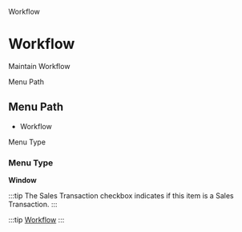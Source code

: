 
Workflow
# Workflow


Maintain Workflow

Menu Path
## Menu Path



- Workflow

Menu Type
### Menu Type

**Window**

:::tip
The Sales Transaction checkbox indicates if this item is a Sales Transaction.
:::

:::tip
[Workflow](functional-guide/window/window-workflow.md)
:::